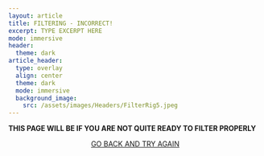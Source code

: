```yaml
---
layout: article
title: FILTERING - INCORRECT!
excerpt: TYPE EXCERPT HERE
mode: immersive
header:
  theme: dark
article_header:
  type: overlay
  align: center
  theme: dark
  mode: immersive
  background_image:
    src: /assets/images/Headers/FilterRig5.jpeg
---
```


**THIS PAGE WILL BE IF YOU ARE NOT QUITE READY TO FILTER PROPERLY**


<p align="center">
<a class="button button--outline-primary button--pill" href="HorizontalStoring1">GO BACK AND TRY AGAIN</a></p>
